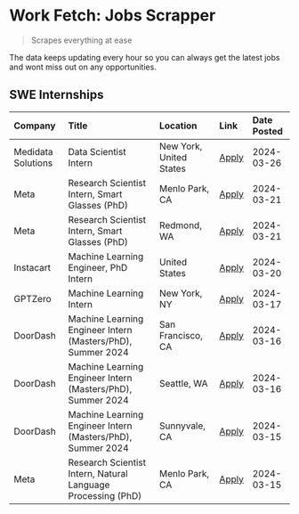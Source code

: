 # Work Fetch: Jobs Scrapper
> Scrapes everything at ease

The data keeps updating every hour so you can always get the latest jobs and wont miss out on any opportunities.

## SWE Internships
<!--START_SECTION:workfetch-->
| Company            | Title                                                        | Location                | Link                                                                                                                                                                                                                                                                   | Date Posted   |
|:-------------------|:-------------------------------------------------------------|:------------------------|:-----------------------------------------------------------------------------------------------------------------------------------------------------------------------------------------------------------------------------------------------------------------------|:--------------|
| Medidata Solutions | Data Scientist Intern                                        | New York, United States | [Apply](https://www.linkedin.com/jobs/view/data-scientist-intern-at-medidata-solutions-3810253704?refId=0z1MFUXkAtjEEaN9Lyi2Uw%3D%3D&trackingId=hv8LlbFcSTK7xEWFcVobaw%3D%3D&position=10&pageNum=0&trk=public_jobs_jserp-result_search-card)                           | 2024-03-26    |
| Meta               | Research Scientist Intern, Smart Glasses (PhD)               | Menlo Park, CA          | [Apply](https://www.linkedin.com/jobs/view/research-scientist-intern-smart-glasses-phd-at-meta-3811308332?refId=0z1MFUXkAtjEEaN9Lyi2Uw%3D%3D&trackingId=s9%2BKsXDZ8knottgAEonCcg%3D%3D&position=12&pageNum=0&trk=public_jobs_jserp-result_search-card)                 | 2024-03-21    |
| Meta               | Research Scientist Intern, Smart Glasses (PhD)               | Redmond, WA             | [Apply](https://www.linkedin.com/jobs/view/research-scientist-intern-smart-glasses-phd-at-meta-3811304794?refId=0z1MFUXkAtjEEaN9Lyi2Uw%3D%3D&trackingId=zRat7pSrgk5E7ZPfC%2BNVOw%3D%3D&position=13&pageNum=0&trk=public_jobs_jserp-result_search-card)                 | 2024-03-21    |
| Instacart          | Machine Learning Engineer, PhD Intern                        | United States           | [Apply](https://www.linkedin.com/jobs/view/machine-learning-engineer-phd-intern-at-instacart-3815634369?refId=0z1MFUXkAtjEEaN9Lyi2Uw%3D%3D&trackingId=Bfq5KxDnn8SclJGLJ40ghw%3D%3D&position=5&pageNum=0&trk=public_jobs_jserp-result_search-card)                      | 2024-03-20    |
| GPTZero            | Machine Learning Intern                                      | New York, NY            | [Apply](https://www.linkedin.com/jobs/view/machine-learning-intern-at-gptzero-3860723963?refId=0z1MFUXkAtjEEaN9Lyi2Uw%3D%3D&trackingId=CNYlez4bXsJ9L5BanysHQg%3D%3D&position=9&pageNum=0&trk=public_jobs_jserp-result_search-card)                                     | 2024-03-17    |
| DoorDash           | Machine Learning Engineer Intern (Masters/PhD), Summer 2024  | San Francisco, CA       | [Apply](https://www.linkedin.com/jobs/view/machine-learning-engineer-intern-masters-phd-summer-2024-at-doordash-3736457737?refId=0z1MFUXkAtjEEaN9Lyi2Uw%3D%3D&trackingId=f%2FlKJlnA6yHjV3jAiYdgIg%3D%3D&position=3&pageNum=0&trk=public_jobs_jserp-result_search-card) | 2024-03-16    |
| DoorDash           | Machine Learning Engineer Intern (Masters/PhD), Summer 2024  | Seattle, WA             | [Apply](https://www.linkedin.com/jobs/view/machine-learning-engineer-intern-masters-phd-summer-2024-at-doordash-3736455966?refId=0z1MFUXkAtjEEaN9Lyi2Uw%3D%3D&trackingId=XFN88iF54sgB8HfyKmd5Uw%3D%3D&position=4&pageNum=0&trk=public_jobs_jserp-result_search-card)   | 2024-03-16    |
| DoorDash           | Machine Learning Engineer Intern (Masters/PhD), Summer 2024  | Sunnyvale, CA           | [Apply](https://www.linkedin.com/jobs/view/machine-learning-engineer-intern-masters-phd-summer-2024-at-doordash-3736454973?refId=0z1MFUXkAtjEEaN9Lyi2Uw%3D%3D&trackingId=vB2enJEngkobpHUxgspPhQ%3D%3D&position=2&pageNum=0&trk=public_jobs_jserp-result_search-card)   | 2024-03-15    |
| Meta               | Research Scientist Intern, Natural Language Processing (PhD) | Menlo Park, CA          | [Apply](https://www.linkedin.com/jobs/view/research-scientist-intern-natural-language-processing-phd-at-meta-3858718375?refId=0z1MFUXkAtjEEaN9Lyi2Uw%3D%3D&trackingId=ZUBfxVdPOD0o0I9fEphbTQ%3D%3D&position=11&pageNum=0&trk=public_jobs_jserp-result_search-card)     | 2024-03-15    |
<!--END_SECTION:workfetch-->
